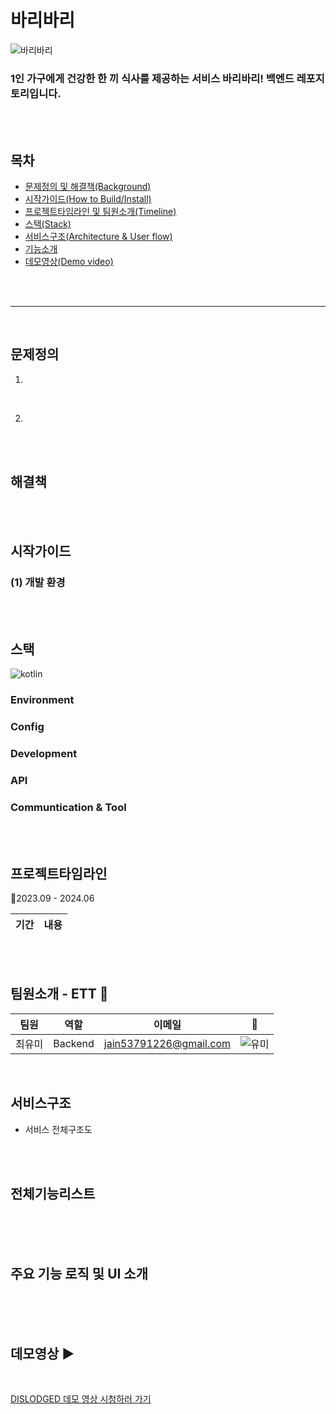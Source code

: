 # 바리바리

![바리바리](https://github.com/bariBari23/backend/assets/102947194/230cf23c-f23c-4421-959f-bbdf44c5fd84)

### 1인 가구에게 건강한 한 끼 식사를 제공하는 서비스 바리바리! 백엔드 레포지토리입니다.




<br>
<br>


## 목차
- [문제정의 및 해결책(Background)](#문제정의)
  <br>
- [시작가이드(How to Build/Install)](#시작가이드)
  <br>
- [프로젝트타임라인 및 팀원소개(Timeline)](#프로젝트타임라인)
  <br>
- [스택(Stack)](#스택)
  <br>
- [서비스구조(Architecture & User flow)](#서비스구조)
  <br>
- [기능소개](#전체기능리스트)
  <br>
- [데모영상(Demo video)](#포스터)

<br>
<br>

---

<br>

## 문제정의 
1.

<br>

2.
<br>
<br>

## 해결책 

<br>
<br>


## 시작가이드 

### (1) 개발 환경


<br>


<br>


## 스택
![kotlin](https://img.shields.io/badge/Kotlin-0095D5?&style=for-the-badge&logo=kotlin&logoColor=white)
<br>

### Environment



### Config



### Development


### API
### Communtication & Tool

<br>
<br>






## 프로젝트타임라인

📅2023.09 - 2024.06

|기간|내용|
|----|---|

<br>
<br>

## 팀원소개 - ETT 💛

|팀원|역할|이메일|💛|
|----|---|----|---|
|최유미|Backend|jain53791226@gmail.com| ![유미](https://github.com/ETT-DISLODGED/.github/assets/110734087/fbdc2a81-3220-4fcc-a208-a07fa6bf5e97) |

<br>



## 서비스구조

- 서비스 전체구조도


<br>
<br>




## 전체기능리스트 
<br>




<br>
<br>

## 주요 기능 로직 및 UI 소개 
<br>


<br>
<br>


## 데모영상 ▶️
<br>

[DISLODGED 데모 영상 시청하러 가기](https://www.youtube.com/watch?v=E3e9SRJPGZM)

<br>
<br>
